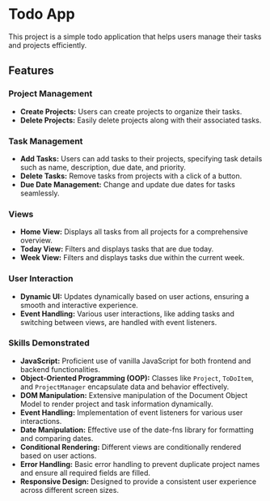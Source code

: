 # Todo App

This project is a simple todo application that helps users manage their tasks and projects efficiently.

## Features

### Project Management
- **Create Projects:** Users can create projects to organize their tasks.
- **Delete Projects:** Easily delete projects along with their associated tasks.

### Task Management
- **Add Tasks:** Users can add tasks to their projects, specifying task details such as name, description, due date, and priority.
- **Delete Tasks:** Remove tasks from projects with a click of a button.
- **Due Date Management:** Change and update due dates for tasks seamlessly.

### Views
- **Home View:** Displays all tasks from all projects for a comprehensive overview.
- **Today View:** Filters and displays tasks that are due today.
- **Week View:** Filters and displays tasks due within the current week.

### User Interaction
- **Dynamic UI:** Updates dynamically based on user actions, ensuring a smooth and interactive experience.
- **Event Handling:** Various user interactions, like adding tasks and switching between views, are handled with event listeners.

### Skills Demonstrated

- **JavaScript:** Proficient use of vanilla JavaScript for both frontend and backend functionalities.
- **Object-Oriented Programming (OOP):** Classes like `Project`, `ToDoItem`, and `ProjectManager` encapsulate data and behavior effectively.
- **DOM Manipulation:** Extensive manipulation of the Document Object Model to render project and task information dynamically.
- **Event Handling:** Implementation of event listeners for various user interactions.
- **Date Manipulation:** Effective use of the date-fns library for formatting and comparing dates.
- **Conditional Rendering:** Different views are conditionally rendered based on user actions.
- **Error Handling:** Basic error handling to prevent duplicate project names and ensure all required fields are filled.
- **Responsive Design:** Designed to provide a consistent user experience across different screen sizes.



